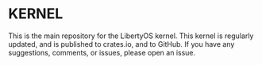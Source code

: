 # KERNEL
This is the main repository for the LibertyOS kernel. This kernel is regularly updated, and is published to crates.io, and to GitHub. If you have any suggestions, comments, or issues, please open an issue.

